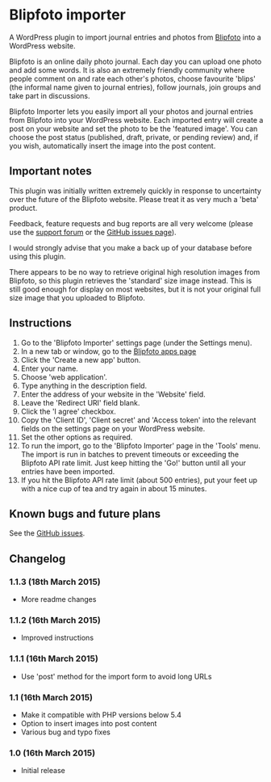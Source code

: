 # Blipfoto importer

A WordPress plugin to import journal entries and photos from [Blipfoto](https://www.polaroidblipfoto.com) into a WordPress website.

Blipfoto is an online daily photo journal. Each day you can upload one photo and add some words. It is also an extremely friendly community where people comment on and rate each other's photos, choose favourite 'blips' (the informal name given to journal entries), follow journals, join groups and take part in discussions.

Blipfoto Importer lets you easily import all your photos and journal entries from Blipfoto into your WordPress website. Each imported entry will create a post on your website and set the photo to be the 'featured image'. You can choose the post status (published, draft, private, or pending review) and, if you wish, automatically insert the image into the post content.

## Important notes

This plugin was initially written extremely quickly in response to uncertainty over the future of the Blipfoto website. Please treat it as very much a 'beta' product.

Feedback, feature requests and bug reports are all very welcome (please use the [support forum](https://wordpress.org/support/plugin/blipfoto-importer) or the [GitHub issues page](https://github.com/lumpysimon/blipfoto-wordpress-importer/issues)).

I would strongly advise that you make a back up of your database before using this plugin.

There appears to be no way to retrieve original high resolution images from Blipfoto, so this plugin retrieves the 'standard' size image instead. This is still good enough for display on most websites, but it is not your original full size image that you uploaded to Blipfoto.

## Instructions

1. Go to the 'Blipfoto Importer' settings page (under the Settings menu).
2. In a new tab or window, go to the [Blipfoto apps page](https://www.polaroidblipfoto.com/developer/apps)
3. Click the 'Create a new app' button.
4. Enter your name.
5. Choose 'web application'.
6. Type anything in the description field.
7. Enter the address of your website in the 'Website' field.
8. Leave the 'Redirect URI' field blank.
9. Click the 'I agree' checkbox.
10. Copy the 'Client ID', 'Client secret' and 'Access token' into the relevant fields on the settings page on your WordPress website.
11. Set the other options as required.
12. To run the import, go to the 'Blipfoto Importer' page in the 'Tools' menu. The import is run in batches to prevent timeouts or exceeding the Blipfoto API rate limit. Just keep hitting the 'Go!' button until all your entries have been imported.
13. If you hit the Blipfoto API rate limit (about 500 entries), put your feet up with a nice cup of tea and try again in about 15 minutes.

## Known bugs and future plans

See the [GitHub issues](https://github.com/lumpysimon/blipfoto-wordpress-importer/issues).

## Changelog

### 1.1.3 (18th March 2015)

* More readme changes

### 1.1.2 (16th March 2015)

* Improved instructions

### 1.1.1 (16th March 2015)

* Use 'post' method for the import form to avoid long URLs

### 1.1 (16th March 2015)

* Make it compatible with PHP versions below 5.4
* Option to insert images into post content
* Various bug and typo fixes

### 1.0 (16th March 2015)

* Initial release
